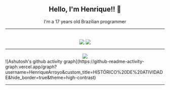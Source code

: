 ### <h2 align=center>Hello, I'm Henrique!! 👋</h2>

<p align=center>I'm a 17 years old Brazilian programmer
<hr>
<br>

<div align=center>
<img align=center src="https://github-readme-stats.vercel.app/api/top-langs/?username=HenriqueArroyo&layout=donut-vertical&theme=dark" />
<img align=center src="https://github-readme-stats.vercel.app/api?username=HenriqueArroyo&show_icons=true&theme=dark" />
</div>


<hr>
<div align=center>
<img align="center" src="https://profile-counter.glitch.me/{HenriqueArroyo}/count.svg" />
</div>
![Ashutosh's github activity graph](https://github-readme-activity-graph.vercel.app/graph?username=HenriqueArroyo&custom_title=HISTÓRICO%20DE%20ATIVIDADE&hide_border=true&theme=high-contrast)

<hr>

<div align=center>


</div>
